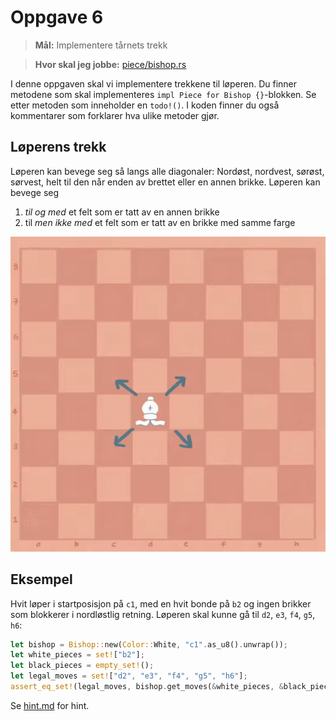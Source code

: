 # Oppgave 6
> **Mål:** Implementere tårnets trekk

> **Hvor skal jeg jobbe:** [piece/bishop.rs](piece/bishop.rs)
> 
I denne oppgaven skal vi implementere trekkene til løperen. Du finner metodene som skal implementeres
`impl Piece for Bishop {}`-blokken. Se etter metoden som inneholder en `todo!()`. I koden finner du også kommentarer 
som forklarer hva ulike metoder gjør.

## Løperens trekk
Løperen kan bevege seg så langs alle diagonaler: Nordøst, nordvest, sørøst, sørvest, helt
til den når enden av brettet eller en annen brikke. Løperen kan bevege seg

1. *til og med* et felt som er tatt av en annen brikke
2. til *men ikke med* et felt som er tatt av en brikke med samme farge

![Løpertrekk](../../images/moves/bishop.gif)

## Eksempel
Hvit løper i startposisjon på `c1`, med en hvit bonde på `b2` og ingen brikker som blokkerer i
nordløstlig retning. Løperen skal kunne gå til `d2`, `e3`, `f4`, `g5`, `h6`:

```rust
let bishop = Bishop::new(Color::White, "c1".as_u8().unwrap());
let white_pieces = set!["b2"];
let black_pieces = empty_set!();
let legal_moves = set!["d2", "e3", "f4", "g5", "h6"];
assert_eq_set!(legal_moves, bishop.get_moves(&white_pieces, &black_pieces);
```

Se [hint.md](hint.md) for hint.